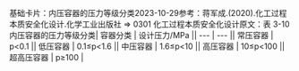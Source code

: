 

基础卡片：内压容器的压力等级分类2023-10-29参考：蒋军成.(2020).化工过程本质安全化设计.化学工业出版社 => 0301 化工过程本质安全化设计原文：表 3-10 内压容器的压力等级分类| 容器分类 | 设计压力/MPa || --- | --- || 常压容器 | p<0.1 || 低压容器 | 0.1≤p<1.6 || 中压容器 | 1.6≤p<10 || 高压容器 | 10≤p<100 || 超高压容器 | p≥100 |